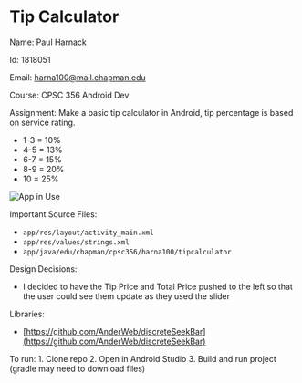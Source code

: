 # Tip Calculator

Name: Paul Harnack

Id: 1818051

Email: harna100@mail.chapman.edu

Course: CPSC 356 Android Dev

Assignment: Make a basic tip calculator in Android, tip percentage is based on service rating. 
  * 1-3 = 10%
  * 4-5 = 13%
  * 6-7 = 15%
  * 8-9 = 20%
  * 10 = 25%

![App in Use](https://i.imgur.com/RaiBDUc.gif)

Important Source Files:
  * `app/res/layout/activity_main.xml`
  * `app/res/values/strings.xml`
  * `app/java/edu/chapman/cpsc356/harna100/tipcalculator`

Design Decisions:
  * I decided to have the Tip Price and Total Price pushed to the left so that the user could see them update as they used the slider

Libraries:
  * [https://github.com/AnderWeb/discreteSeekBar](https://github.com/AnderWeb/discreteSeekBar)


To run:
	1. Clone repo
	2. Open in Android Studio
	3. Build and run project (gradle may need to download files)